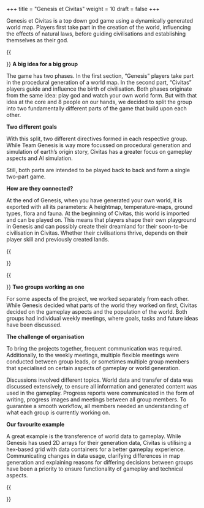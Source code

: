 +++
title = "Genesis et Civitas"
weight = 10
draft = false
+++

Genesis et Civitas is a top down god game using a dynamically generated world map. Players first take part in the creation of the world, influencing the effects of natural laws, before guiding civilisations and establishing themselves as their god.

{{<section title="Two Groups for One Project">}}
**A big idea for a big group**

 The game has two phases. In the first section, “Genesis” players take part in the procedural generation of a world map. In the second part, “Civitas” players guide and influence the birth of civilisation. Both phases originate from the same idea: play god and watch your own world form. But with that idea at the core and 8 people on our hands, we decided to split the group into two fundamentally different parts of the game that build upon each other.

 **Two different goals**

 With this split, two different directives formed in each respective group. While Team Genesis is way more focussed on procedural generation and simulation of earth’s origin story, Civitas has a greater focus on gameplay aspects and AI simulation.
 
 Still, both parts are intended to be played back to back and form a single two-part game.

 **How are they connected?**

 At the end of Genesis, when you have generated your own world, it is exported with all its parameters: A heightmap, temperature-maps, ground types, flora and fauna. At the beginning of Civitas, this world is imported and can be played on. This means that players shape their own playground in Genesis and can possibly create their dreamland for their soon-to-be civilisation in Civitas. Whether their civilisations thrive, depends on their player skill and previously created lands.

{{</section>}}



{{<section title="How did we work?">}}
**Two groups working as one**

 For some aspects of the project, we worked separately from each other. While Genesis decided what parts of the world they worked on first, Civitas decided on the gameplay aspects and the population of the world. Both groups had individual weekly meetings, where goals, tasks and future ideas have been discussed.

 **The challenge of organisation**

 To bring the projects together, frequent communication was required. Additionally, to the weekly meetings, multiple flexible meetings were conducted between group leads, or sometimes multiple group members that specialised on certain aspects of gameplay or world generation.
 
 Discussions involved different topics. World data and transfer of data was discussed extensively, to ensure all information and generated content was used in the gameplay. Progress reports were communicated in the form of writing, progress images and meetings between all group members. To guarantee a smooth workflow, all members needed an understanding of what each group is currently working on.

 **Our favourite example**

 A great example is the transference of world data to gameplay. While Genesis has used 2D arrays for their generation data, Civitas is utilising a hex-based grid with data containers for a better gameplay experience. Communicating changes in data usage, clarifying differences in map generation and explaining reasons for differing decisions between groups have been a priority to ensure functionality of gameplay and technical aspects.


{{</section>}}



